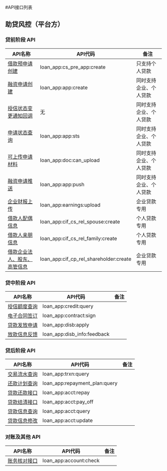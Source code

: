#API接口列表

## 助贷风控（平台方）

### 贷前阶段 API
| API名称 | API代码 | 备注 |
| --- | --- | --- | 
| [借款预申请创建](2.1/03_cs_pre_app_create.md) | loan_app:cs_pre_app:create | 只支持个人贷款 | 
| [融资申请创建](2.1/05_app_create.md) | loan\_app:app:create | 同时支持企业、个人贷款 | 
| [授信状态变更通知回调](2.1/07_app_sts_call_back.md) | 无 | 同时支持企业、个人贷款 | 
| [申请状态查询](2.1/10_app_sts.md) | loan\_app:app:sts | 同时支持企业、个人贷款 | 
| [可上传申请材料](2.1/13_doc_can_upload.md) | loan\_app:doc:can_upload | 同时支持企业、个人贷款 | 
| [融资申请推送](2.1/20_app_push.md) | loan\_app:app:push | 同时支持企业、个人贷款 | 
| [企业财报上传](2.1/25_earnings_upload.md) | loan\_app:earnings:upload | 企业贷款专用 | 
| [借款人配偶信息](2.1/30_cif_cs_rel_spouse_create.md) | loan\_app:cif\_cs\_rel_spouse:create | 个人贷款专用 | 
| [借款人亲朋信息](2.1/35_cif_cs_rel_family_create.md) | loan\_app:cif\_cs\_rel_family:create | 个人贷款专用 | 
| [借款企业法人、股东、高管信息](2.1/40_cif_cp_rel_shareholder_create.md) | loan\_app:cif\_cp\_rel_shareholder:create | 企业贷款专用 | 

### 贷中阶段 API

| API名称 | API代码 | 备注 |
| --- | --- | --- | 
| [授信额度查询](2.2/05_credit_query.md) | loan\_app:credit:query |  | 
| [电子合同签订](2.2/10_contract_sign.md) | loan\_app:contract:sign |  | 
| [贷款发放申请](2.2/15_disb_apply.md) | loan\_app:disb:apply |  | 
| [放款信息反馈](2.2/20_disb_info_feedback.md) | loan\_app:disb\_info:feedback |  | 

### 贷后阶段 API

| API名称 | API代码 | 备注 |
| --- | --- | --- | 
| [交易流水查询](2.3/05_trxn_query.md) | loan\_app:trxn:query |  | 
| [还款计划查询](2.3/10_repayment_plan_query.md) | loan\_app:repayment\_plan:query |  | 
| [贷款还款接口](2.3/20_acctount_repay.md) | loan\_app:acct:repay |  | 
| [贷款结清接口](2.3/25_pay_off.md) | loan\_app:acct:pay\_off |  | 
| [贷款信息查询](2.3/30_account_query.md)  | loan\_app:acct:query |  | 
| [贷款信息修改](2.3/35_account_update.md)   | loan\_app:acct:update |  | |

### 对账及其他 API

| API名称 | API代码 | 备注 |
| --- | --- | --- | 
| [账务核对接口](2.3/15_account_check.md) | loan\_app:account:check |  | 